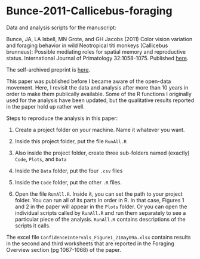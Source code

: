 # Bunce-2011-Callicebus-foraging
Data and analysis scripts for the manuscript:

Bunce, JA, LA Isbell, MN Grote, and GH Jacobs (2011) Color vision variation and foraging behavior in wild Neotropical titi monkeys (Callicebus brunneus): Possible mediating roles for spatial memory and reproductive status. International Journal of Primatology 32:1058-1075. Published [here](https://link.springer.com/article/10.1007/s10764-011-9522-y). 

The self-archived preprint is [here](https://jabunce.files.wordpress.com/2014/11/bunce_ijp_manuscript_10mar11.pdf).

This paper was published before I became aware of the open-data movement. Here, I revisit the data and analysis after more than 10 years in order to make them publically available. Some of the R functions I originally used for the analysis have been updated, but the qualitative results reported in the paper hold up rather well.

Steps to reproduce the analysis in this paper:

1) Create a project folder on your machine. Name it whatever you want.

2) Inside this project folder, put the file ``RunAll.R``

3) Also inside the project folder, create three sub-folders named (exactly) ``Code``, ``Plots``, and ``Data``

4) Inside the ``Data`` folder, put the four ``.csv`` files

5) Inside the ``Code`` folder, put the other ``.R`` files.

6) Open the file ``RunAll.R``. Inside it, you can set the path to your project folder. You can run all of its parts in order in R. In that case, Figures 1 and 2 in the paper will appear in the ``Plots`` folder. Or you can open the individual scripts called by ``RunAll.R`` and run them separately to see a particular piece of the analysis. ``RunAll.R`` contains descriptions of the scripts it calls.

The excel file ``ConfidenceIntervals_Figure1_21may09a.xlsx`` contains results in the second and third worksheets that are reported in the Foraging Overview section (pg 1067-1068) of the paper. 
